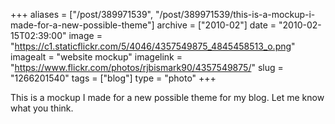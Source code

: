 +++
aliases = ["/post/389971539", "/post/389971539/this-is-a-mockup-i-made-for-a-new-possible-theme"]
archive = ["2010-02"]
date = "2010-02-15T02:39:00"
image = "https://c1.staticflickr.com/5/4046/4357549875_4845458513_o.png"
imagealt = "website mockup"
imagelink = "https://www.flickr.com/photos/rjbismark90/4357549875/"
slug = "1266201540"
tags = ["blog"]
type = "photo"
+++

This is a mockup I made for a new possible theme for my blog.  Let me know
what you think.

